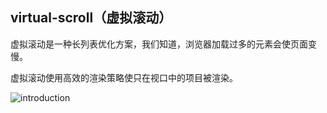 ## virtual-scroll（虚拟滚动）

虚拟滚动是一种长列表优化方案，我们知道，浏览器加载过多的元素会使页面变慢。

虚拟滚动使用高效的渲染策略使只在视口中的项目被渲染。

<img
class="img-introduction"
src="http://static.djtest.cn/sy/project/virtual-scroll/introduction.jpg"
alt="introduction"
align="center"
/>
